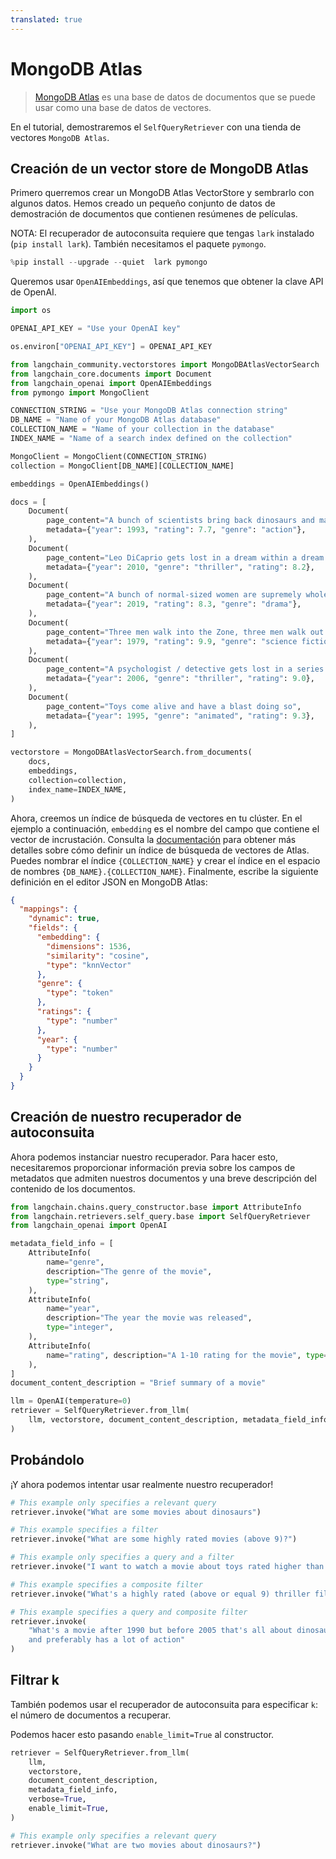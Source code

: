 ```yaml
---
translated: true
---
```


# MongoDB Atlas

>[MongoDB Atlas](https://www.mongodb.com/) es una base de datos de documentos que se puede
usar como una base de datos de vectores.

En el tutorial, demostraremos el `SelfQueryRetriever` con una tienda de vectores `MongoDB Atlas`.

## Creación de un vector store de MongoDB Atlas

Primero querremos crear un MongoDB Atlas VectorStore y sembrarlo con algunos datos. Hemos creado un pequeño conjunto de datos de demostración de documentos que contienen resúmenes de películas.

NOTA: El recuperador de autoconsuita requiere que tengas `lark` instalado (`pip install lark`). También necesitamos el paquete `pymongo`.

```python
%pip install --upgrade --quiet  lark pymongo
```

Queremos usar `OpenAIEmbeddings`, así que tenemos que obtener la clave API de OpenAI.

```python
import os

OPENAI_API_KEY = "Use your OpenAI key"

os.environ["OPENAI_API_KEY"] = OPENAI_API_KEY
```

```python
from langchain_community.vectorstores import MongoDBAtlasVectorSearch
from langchain_core.documents import Document
from langchain_openai import OpenAIEmbeddings
from pymongo import MongoClient

CONNECTION_STRING = "Use your MongoDB Atlas connection string"
DB_NAME = "Name of your MongoDB Atlas database"
COLLECTION_NAME = "Name of your collection in the database"
INDEX_NAME = "Name of a search index defined on the collection"

MongoClient = MongoClient(CONNECTION_STRING)
collection = MongoClient[DB_NAME][COLLECTION_NAME]

embeddings = OpenAIEmbeddings()
```

```python
docs = [
    Document(
        page_content="A bunch of scientists bring back dinosaurs and mayhem breaks loose",
        metadata={"year": 1993, "rating": 7.7, "genre": "action"},
    ),
    Document(
        page_content="Leo DiCaprio gets lost in a dream within a dream within a dream within a ...",
        metadata={"year": 2010, "genre": "thriller", "rating": 8.2},
    ),
    Document(
        page_content="A bunch of normal-sized women are supremely wholesome and some men pine after them",
        metadata={"year": 2019, "rating": 8.3, "genre": "drama"},
    ),
    Document(
        page_content="Three men walk into the Zone, three men walk out of the Zone",
        metadata={"year": 1979, "rating": 9.9, "genre": "science fiction"},
    ),
    Document(
        page_content="A psychologist / detective gets lost in a series of dreams within dreams within dreams and Inception reused the idea",
        metadata={"year": 2006, "genre": "thriller", "rating": 9.0},
    ),
    Document(
        page_content="Toys come alive and have a blast doing so",
        metadata={"year": 1995, "genre": "animated", "rating": 9.3},
    ),
]

vectorstore = MongoDBAtlasVectorSearch.from_documents(
    docs,
    embeddings,
    collection=collection,
    index_name=INDEX_NAME,
)
```

Ahora, creemos un índice de búsqueda de vectores en tu clúster. En el ejemplo a continuación, `embedding` es el nombre del campo que contiene el vector de incrustación. Consulta la [documentación](https://www.mongodb.com/docs/atlas/atlas-search/field-types/knn-vector) para obtener más detalles sobre cómo definir un índice de búsqueda de vectores de Atlas.
Puedes nombrar el índice `{COLLECTION_NAME}` y crear el índice en el espacio de nombres `{DB_NAME}.{COLLECTION_NAME}`. Finalmente, escribe la siguiente definición en el editor JSON en MongoDB Atlas:

```json
{
  "mappings": {
    "dynamic": true,
    "fields": {
      "embedding": {
        "dimensions": 1536,
        "similarity": "cosine",
        "type": "knnVector"
      },
      "genre": {
        "type": "token"
      },
      "ratings": {
        "type": "number"
      },
      "year": {
        "type": "number"
      }
    }
  }
}
```

## Creación de nuestro recuperador de autoconsuita

Ahora podemos instanciar nuestro recuperador. Para hacer esto, necesitaremos proporcionar información previa sobre los campos de metadatos que admiten nuestros documentos y una breve descripción del contenido de los documentos.

```python
from langchain.chains.query_constructor.base import AttributeInfo
from langchain.retrievers.self_query.base import SelfQueryRetriever
from langchain_openai import OpenAI

metadata_field_info = [
    AttributeInfo(
        name="genre",
        description="The genre of the movie",
        type="string",
    ),
    AttributeInfo(
        name="year",
        description="The year the movie was released",
        type="integer",
    ),
    AttributeInfo(
        name="rating", description="A 1-10 rating for the movie", type="float"
    ),
]
document_content_description = "Brief summary of a movie"
```

```python
llm = OpenAI(temperature=0)
retriever = SelfQueryRetriever.from_llm(
    llm, vectorstore, document_content_description, metadata_field_info, verbose=True
)
```

## Probándolo

¡Y ahora podemos intentar usar realmente nuestro recuperador!

```python
# This example only specifies a relevant query
retriever.invoke("What are some movies about dinosaurs")
```

```python
# This example specifies a filter
retriever.invoke("What are some highly rated movies (above 9)?")
```

```python
# This example only specifies a query and a filter
retriever.invoke("I want to watch a movie about toys rated higher than 9")
```

```python
# This example specifies a composite filter
retriever.invoke("What's a highly rated (above or equal 9) thriller film?")
```

```python
# This example specifies a query and composite filter
retriever.invoke(
    "What's a movie after 1990 but before 2005 that's all about dinosaurs, \
    and preferably has a lot of action"
)
```

## Filtrar k

También podemos usar el recuperador de autoconsuita para especificar `k`: el número de documentos a recuperar.

Podemos hacer esto pasando `enable_limit=True` al constructor.

```python
retriever = SelfQueryRetriever.from_llm(
    llm,
    vectorstore,
    document_content_description,
    metadata_field_info,
    verbose=True,
    enable_limit=True,
)
```

```python
# This example only specifies a relevant query
retriever.invoke("What are two movies about dinosaurs?")
```
